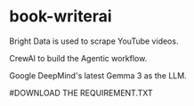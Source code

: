 # book-writerai
 

Bright Data is used to scrape YouTube videos.






CrewAI to build the Agentic workflow.




Google DeepMind's latest Gemma 3 as the LLM.

#DOWNLOAD THE REQUIREMENT.TXT  
